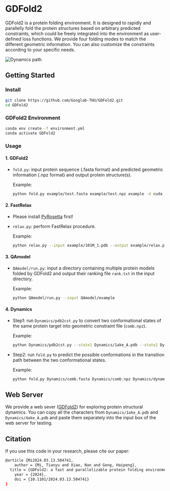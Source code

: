 # GDFold2
GDFold2 is a protein folding environment. It is designed to rapidly and parallelly fold the protein structures based on arbitrary predicted constraints, which could be freely integrated into the environment as user-defined loss functions. We provide four folding modes to match the different geometric information. You can also customize the constraints according to your specific needs.

![Dynamics path](Dynamics/dynamics.gif, "Dynamics path")

## Getting Started

### Install

```bash
git clone https://github.com/Gonglab-THU/GDFold2.git
cd GDFold2
```

### GDFold2 Environment

```bash
conda env create -f environment.yml
conda activate GDFold2
```

### Usage
#### 1. GDFold2
* `fold.py`: input protein sequence (.fasta format) and predicted geometric information (.npz format) and output protein structure(s).
  
  Example:
  ```bash
  python fold.py example/test.fasta example/test.npz example -d cuda
  ```

#### 2. FastRelax
* Please install [PyRosetta](https://www.pyrosetta.org/home/licensing-pyrosetta) first!
* `relax.py`: perform FastRelax procedure.
  
  Example:
  ```bash
  python relax.py --input example/101M_1.pdb --output example/relax.pdb
  ```

#### 3. QAmodel
* `QAmodel/run.py`: input a directory containing multiple protein models folded by GDFold2 and output their ranking file `rank.txt` in the input directory.

  Example:
  ```bash
  python QAmodel/run.py --input QAmodel/example
  ```

#### 4. Dynamics
* Step1: run `Dynamics/pdb2cst.py` to convert two conformational states of the same protein target into geometric constraint file (`comb.npz`).
  
  Example:
  ```bash
  python Dynamics/pdb2cst.py --state1 Dynamics/1ake_A.pdb --state2 Dynamics/4ake_A.pdb --output Dynamics
  ```

* Step2: run `fold.py` to predict the possible conformations in the transition path between the two conformational states.
  
  Example:
  ```bash
  python fold.py Dynamics/comb.fasta Dynamics/comb.npz Dynamics/dynamics -n 50 -m Dynamics -d cuda
  ```

## Web Server
We provide a web sever ([GDFold2](https://structpred.life.tsinghua.edu.cn/server\_gdfold2.html)) for exploring protein structural dynamics. You can copy all the characters from `Dynamics/1ake_A.pdb` and `Dynamics/4ake_A.pdb` and paste them separately into the input box of the web server for testing.

## Citation
If you use this code in your research, please cite our paper:
```bash  
@article {Mi2024.03.13.584741,
	author = {Mi, Tianyu and Xiao, Nan and Gong, Haipeng},
  title = {GDFold2: a fast and parallelizable protein folding environment with freely defined objective functions},
	year = {2024},
	doi = {10.1101/2024.03.13.584741}
}
```